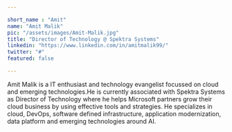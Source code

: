 ```yaml
---

short_name : "Amit"
name: "Amit Malik"
pic: "/assets/images/Amit-Malik.jpg"
title: "Director of Technology @ Spektra Systems"
linkedin: "https://www.linkedin.com/in/amitmalik99/"
twitter: "#"
featured: false

---
```


Amit Malik is a IT enthusiast and technology evangelist focussed on cloud and emerging technologies.He is currently associated with Spektra Systems as Director of Technology where he helps Microsoft partners grow their cloud business by using effective tools and strategies. He specializes in cloud, DevOps, software defined infrastructure, application modernization, data platform and emerging technologies around AI.
